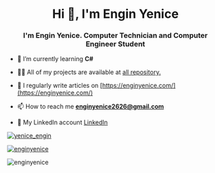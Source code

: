 <h1 align="center">Hi 👋, I'm Engin Yenice</h1>
<h3 align="center">I'm Engin Yenice. Computer Technician and Computer Engineer Student</h3>




- 🌱 I’m currently learning **C#**

- 👨‍💻 All of my projects are available at [all repository.](https://github.com/enginyenice?tab=repositories)

- 📝 I regularly write articles on [https://enginyenice.com/](https://enginyenice.com/)

- 📫 How to reach me **enginyenice2626@gmail.com**
- :link: My LinkedIn account [LinkedIn](https://www.linkedin.com/in/engin-yenice-a78436148/)

<p align="left"> <a href="https://twitter.com/yenice_engin" target="blank"><img src="https://img.shields.io/twitter/follow/yenice_engin?logo=twitter&style=for-the-badge" alt="yenice_engin" /></a> </p>

<p align="left"> <a href="https://github.com/ryo-ma/github-profile-trophy"><img src="https://github-profile-trophy.vercel.app/?username=enginyenice" alt="enginyenice" /></a> </p>

<p align="left"> <img src="https://komarev.com/ghpvc/?username=enginyenice&label=Profile%20views&color=0e75b6&style=flat" alt="enginyenice" /> </p>
